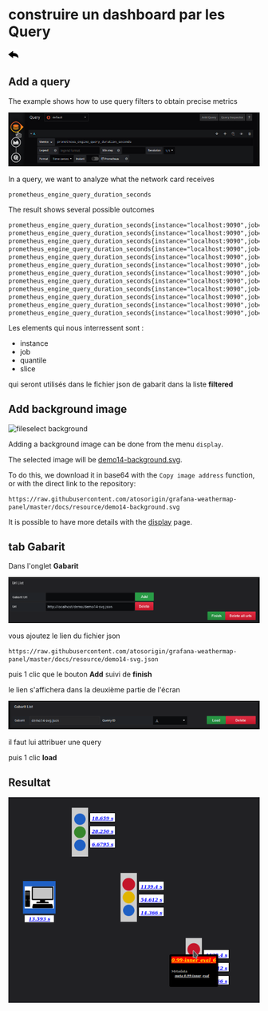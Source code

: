 
# construire un dashboard par les Query
[![](../../screenshots/other/Go-back.png)](README.md)





## Add a query

The example shows how to use query filters to obtain precise metrics



![fileselect background](../../screenshots/demo/tutorial14/query.jpg)



In a query, we want to analyze what the network card receives



```
prometheus_engine_query_duration_seconds
```



The result shows several possible outcomes

```
prometheus_engine_query_duration_seconds{instance="localhost:9090",job="prometheus",quantile="0.5",slice="inner_eval"}
prometheus_engine_query_duration_seconds{instance="localhost:9090",job="prometheus",quantile="0.5",slice="prepare_time"}
prometheus_engine_query_duration_seconds{instance="localhost:9090",job="prometheus",quantile="0.5",slice="queue_time"}
prometheus_engine_query_duration_seconds{instance="localhost:9090",job="prometheus",quantile="0.5",slice="result_sort"}
prometheus_engine_query_duration_seconds{instance="localhost:9090",job="prometheus",quantile="0.9",slice="inner_eval"}
prometheus_engine_query_duration_seconds{instance="localhost:9090",job="prometheus",quantile="0.9",slice="prepare_time"}
prometheus_engine_query_duration_seconds{instance="localhost:9090",job="prometheus",quantile="0.9",slice="queue_time"}
prometheus_engine_query_duration_seconds{instance="localhost:9090",job="prometheus",quantile="0.9",slice="result_sort"}
prometheus_engine_query_duration_seconds{instance="localhost:9090",job="prometheus",quantile="0.99",slice="inner_eval"}
prometheus_engine_query_duration_seconds{instance="localhost:9090",job="prometheus",quantile="0.99",slice="prepare_time"}
prometheus_engine_query_duration_seconds{instance="localhost:9090",job="prometheus",quantile="0.99",slice="queue_time"}
prometheus_engine_query_duration_seconds{instance="localhost:9090",job="prometheus",quantile="0.99",slice="result_sort"}

```

Les elements qui nous interressent sont : 

- instance
- job
- quantile
- slice

qui seront utilisés dans le fichier json de gabarit dans la liste **filtered**


## Add background image



![fileselect background](../../screenshots/demo/tutorial14/background.jpg)

Adding a background image can be done from the menu `display`.

The selected image will be [demo14-background.svg](../../resource/demo14-background.svg). 

To do this, we download it in base64 with the `Copy image address` function, or with the direct link to the repository: 

```
https://raw.githubusercontent.com/atosorigin/grafana-weathermap-panel/master/docs/resource/demo14-background.svg

```

It is possible to have more details with the [display](../editor/display.md) page.



## tab Gabarit

Dans l'onglet **Gabarit**



![](../../screenshots/demo/tutorial14/demo14-1.png)




vous ajoutez le lien du fichier json 

```
https://raw.githubusercontent.com/atosorigin/grafana-weathermap-panel/master/docs/resource/demo14-svg.json

```

puis 1 clic que le bouton **Add** suivi de **finish**


le lien s'affichera dans la deuxième partie de l'écran

![](../../screenshots/demo/tutorial14/demo14-2.png)

il faut lui attribuer une query

puis 1 clic **load**

## Resultat

![](../../screenshots/demo/tutorial14/result.png)


